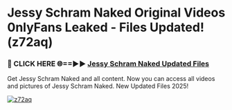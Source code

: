 # Jessy Schram Naked Original Videos 0nlyFans Leaked - Files Updated! (z72aq)

<h3>🔴 CLICK HERE 🌐==►► <a href="https://tinyurl.com/yckcrads" rel="nofollow">Jessy Schram Naked Updated Files</a></h3>

Get Jessy Schram Naked and all content. Now you can access all videos and pictures of Jessy Schram Naked. New Updated Files 2025!

[![z72aq](https://i.imgur.com/hpKpOFt.gif)](https://tinyurl.com/yckcrads)
